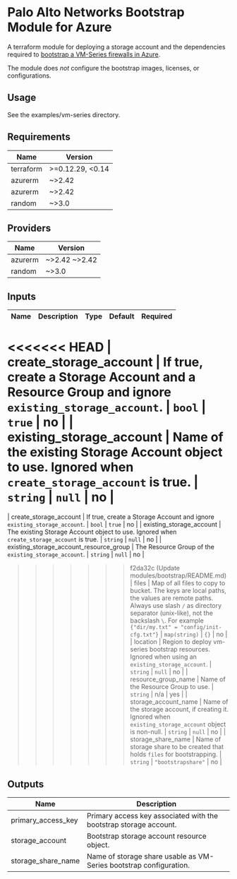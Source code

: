 # Palo Alto Networks Bootstrap Module for Azure

A terraform module for deploying a storage account and the dependencies required
to [bootstrap a VM-Series firewalls in Azure](https://docs.paloaltonetworks.com/vm-series/9-1/vm-series-deployment/bootstrap-the-vm-series-firewall/bootstrap-the-vm-series-firewall-in-azure.html#idd51f75b8-e579-44d6-a809-2fafcfe4b3b6).

The module does *not* configure the bootstrap images, licenses, or configurations.

## Usage

See the examples/vm-series directory.

<!-- BEGINNING OF PRE-COMMIT-TERRAFORM DOCS HOOK -->
## Requirements

| Name | Version |
|------|---------|
| terraform | >=0.12.29, <0.14 |
| azurerm | ~>2.42 |
| azurerm | ~>2.42 |
| random | ~>3.0 |

## Providers

| Name | Version |
|------|---------|
| azurerm | ~>2.42 ~>2.42 |
| random | ~>3.0 |

## Inputs

| Name | Description | Type | Default | Required |
|------|-------------|------|---------|:--------:|
<<<<<<< HEAD
| create\_storage\_account | If true, create a Storage Account and a Resource Group and ignore `existing_storage_account`. | `bool` | `true` | no |
| existing\_storage\_account | Name of the existing Storage Account object to use. Ignored when `create_storage_account` is true. | `string` | `null` | no |
=======
| create\_storage\_account | If true, create a Storage Account and ignore `existing_storage_account`. | `bool` | `true` | no |
| existing\_storage\_account | The existing Storage Account object to use. Ignored when `create_storage_account` is true. | `string` | `null` | no |
| existing\_storage\_account\_resource\_group | The Resource Group of the `existing_storage_account`. | `string` | `null` | no |
>>>>>>> f2da32c (Update modules/bootstrap/README.md)
| files | Map of all files to copy to bucket. The keys are local paths, the values are remote paths. Always use slash `/` as directory separator (unix-like), not the backslash `\`. For example `{"dir/my.txt" = "config/init-cfg.txt"}` | `map(string)` | `{}` | no |
| location | Region to deploy vm-series bootstrap resources. Ignored when using an `existing_storage_account`. | `string` | `null` | no |
| resource\_group\_name | Name of the Resource Group to use. | `string` | n/a | yes |
| storage\_account\_name | Name of the storage account, if creating it. Ignored when `existing_storage_account` object is non-null. | `string` | `null` | no |
| storage\_share\_name | Name of storage share to be created that holds `files` for bootstrapping. | `string` | `"bootstrapshare"` | no |

## Outputs

| Name | Description |
|------|-------------|
| primary\_access\_key | Primary access key associated with the bootstrap storage account. |
| storage\_account | Bootstrap storage account resource object. |
| storage\_share\_name | Name of storage share usable as VM-Series bootstrap configuration. |

<!-- END OF PRE-COMMIT-TERRAFORM DOCS HOOK -->
